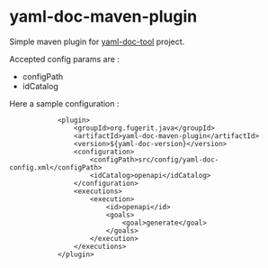 # yaml-doc-maven-plugin

Simple maven plugin for [yaml-doc-tool](https://github.com/fugerit-org/yaml-doc-tool) project.

Accepted config params are :  
* configPath
* idCatalog

Here a sample configuration  :

```
			<plugin>
				<groupId>org.fugerit.java</groupId>
				<artifactId>yaml-doc-maven-plugin</artifactId>
				<version>${yaml-doc-version}</version>	
				<configuration>
					<configPath>src/config/yaml-doc-config.xml</configPath>
					<idCatalog>openapi</idCatalog>		
				</configuration>							
				<executions>
					<execution>
						<id>openapi</id>
						<goals>
							<goal>generate</goal>
						</goals>
					</execution>		
				</executions>
			</plugin>	
```